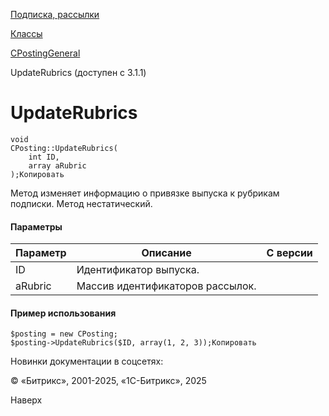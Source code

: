 [Подписка, рассылки](/api_help/subscribe/index.php)

[Классы](/api_help/subscribe/classes/index.php)

[CPostingGeneral](/api_help/subscribe/classes/cpostinggeneral/index.php)

UpdateRubrics (доступен с 3.1.1)

UpdateRubrics
=============

```
void
CPosting::UpdateRubrics(
	int ID,
	array aRubric
);Копировать
```

Метод изменяет информацию о привязке выпуска к рубрикам подписки. Метод нестатический.

#### Параметры

| Параметр | Описание | C версии |
| --- | --- | --- |
| ID | Идентификатор выпуска. |  |
| aRubric | Массив идентификаторов рассылок. |  |

#### Пример использования

```
$posting = new CPosting;
$posting->UpdateRubrics($ID, array(1, 2, 3));Копировать
```

  

Новинки документации в соцсетях:

© «Битрикс», 2001-2025, «1С-Битрикс», 2025

Наверх